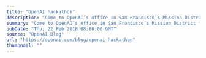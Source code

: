 ```yaml
---
title: "OpenAI hackathon"
description: "Come to OpenAI’s office in San Francisco’s Mission District for talks and a hackathon on Saturday, March 3rd."
summary: "Come to OpenAI’s office in San Francisco’s Mission District for talks and a hackathon on Saturday, March 3rd."
pubDate: "Thu, 22 Feb 2018 08:00:00 GMT"
source: "OpenAI Blog"
url: "https://openai.com/blog/openai-hackathon"
thumbnail: ""
---
```


